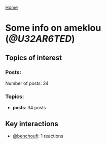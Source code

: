 [Home](https://kelu124.github.io/echommunity/)

# Some info on __ameklou__ (_@U32AR6TED_)


## Topics of interest

### Posts: 

Number of posts: 34

### Topics:

* __posts__: 34 posts

## Key interactions 

* [@benchoufi](./U0B47KC3S.md): 1 reactions
